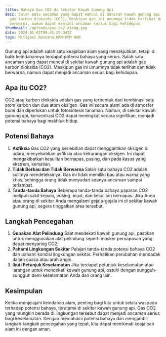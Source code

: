 ```yaml
---
title: Bahaya Gas CO2 di Sekitar Kawah Gunung Api
desc: Salah satu ancaman yang dapat muncul di sekitar kawah gunung api adalah
  gas karbon dioksida (CO2). Meskipun gas ini umumnya tidak terlihat dan tidak
  berwarna, namun dapat menjadi ancaman serius bagi kehidupan.
thumbnail: /uploads/gas-co2-dieng.jpg
date: 2024-01-03T09:43:29.342Z
tags: Mitigasi Bencana,KKN-PPM UGM
---
```

Gunung api adalah salah satu keajaiban alam yang menakjubkan, tetapi di balik keindahannya terdapat potensi bahaya yang serius. Salah satu ancaman yang dapat muncul di sekitar kawah gunung api adalah gas karbon dioksida (CO2). Meskipun gas ini umumnya tidak terlihat dan tidak berwarna, namun dapat menjadi ancaman serius bagi kehidupan.

## Apa itu CO2?

CO2 atau karbon dioksida adalah gas yang terbentuk dari kombinasi satu atom karbon dan dua atom oksigen. Gas ini secara alami ada di atmosfer bumi dan diperlukan untuk fotosintesis tanaman. Namun, di sekitar kawah gunung api, konsentrasi CO2 dapat meningkat secara signifikan, menjadi potensi bahaya bagi makhluk hidup.

## Potensi Bahaya

1. **Asfiksia**
   Gas CO2 yang berlebihan dapat menggantikan oksigen di udara, menyebabkan asfiksia atau kekurangan oksigen. Ini dapat mengakibatkan kesulitan bernapas, pusing, dan pada kasus yang ekstrem, kematian.
2. **Tidak Berbau dan Tidak Berwarna**
   Salah satu bahaya CO2 adalah sulitnya mendeteksinya. Gas ini tidak memiliki bau atau warna yang khas, sehingga orang tidak menyadari adanya ancaman sampai terlambat.
3. **Tanda-tanda Bahaya**
   Beberapa tanda-tanda bahaya paparan CO2 meliputi sakit kepala, pusing, mual, dan kesulitan bernapas. Jika Anda atau orang di sekitar Anda mengalami gejala-gejala ini di sekitar kawah gunung api, segera tinggalkan area tersebut.

## Langkah Pencegahan

1. **Gunakan Alat Pelindung**
   Saat mendekati kawah gunung api, pastikan untuk menggunakan alat pelindung seperti masker pernapasan yang dapat menyaring CO2.
2. **Pahami Lingkungan Sekitar**
   Pelajari tanda-tanda potensi bahaya CO2 dan pahami kondisi lingkungan sekitar. Perhatikan perubahan mendadak dalam cuaca atau arah angin.
3. **Ikuti Petunjuk Keselamatan**
   Jika terdapat petunjuk keselamatan atau larangan untuk mendekati kawah gunung api, patuhi dengan sungguh-sungguh demi keselamatan Anda dan orang lain.

## Kesimpulan

Ketika menjelajahi keindahan alam, penting bagi kita untuk selalu waspada terhadap potensi bahaya, terutama di sekitar kawah gunung api. Gas CO2 yang mungkin berada di lingkungan tersebut dapat menjadi ancaman serius bagi keselamatan. Dengan memahami potensi bahaya dan mengambil langkah-langkah pencegahan yang tepat, kita dapat menikmati keajaiban alam ini dengan aman.